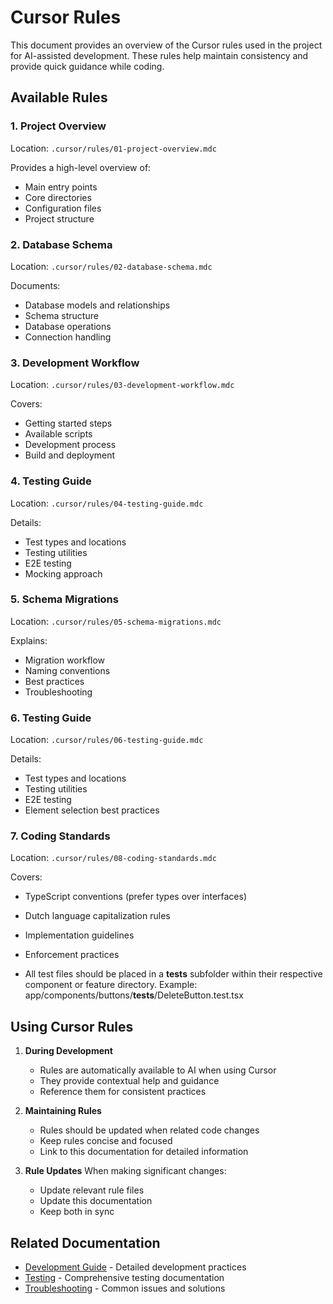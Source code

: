 # Cursor Rules

This document provides an overview of the Cursor rules used in the project for AI-assisted development. These rules help maintain consistency and provide quick guidance while coding.

## Available Rules

### 1. Project Overview

Location: `.cursor/rules/01-project-overview.mdc`

Provides a high-level overview of:

- Main entry points
- Core directories
- Configuration files
- Project structure

### 2. Database Schema

Location: `.cursor/rules/02-database-schema.mdc`

Documents:

- Database models and relationships
- Schema structure
- Database operations
- Connection handling

### 3. Development Workflow

Location: `.cursor/rules/03-development-workflow.mdc`

Covers:

- Getting started steps
- Available scripts
- Development process
- Build and deployment

### 4. Testing Guide

Location: `.cursor/rules/04-testing-guide.mdc`

Details:

- Test types and locations
- Testing utilities
- E2E testing
- Mocking approach

### 5. Schema Migrations

Location: `.cursor/rules/05-schema-migrations.mdc`

Explains:

- Migration workflow
- Naming conventions
- Best practices
- Troubleshooting

### 6. Testing Guide

Location: `.cursor/rules/06-testing-guide.mdc`

Details:

- Test types and locations
- Testing utilities
- E2E testing
- Element selection best practices

### 7. Coding Standards

Location: `.cursor/rules/08-coding-standards.mdc`

Covers:

- TypeScript conventions (prefer types over interfaces)
- Dutch language capitalization rules
- Implementation guidelines
- Enforcement practices

- All test files should be placed in a **tests** subfolder within their respective component or feature directory. Example: app/components/buttons/**tests**/DeleteButton.test.tsx

## Using Cursor Rules

1. **During Development**

   - Rules are automatically available to AI when using Cursor
   - They provide contextual help and guidance
   - Reference them for consistent practices

2. **Maintaining Rules**

   - Rules should be updated when related code changes
   - Keep rules concise and focused
   - Link to this documentation for detailed information

3. **Rule Updates**
   When making significant changes:
   - Update relevant rule files
   - Update this documentation
   - Keep both in sync

## Related Documentation

- [Development Guide](development.md) - Detailed development practices
- [Testing](../testing.md) - Comprehensive testing documentation
- [Troubleshooting](../troubleshooting.md) - Common issues and solutions
